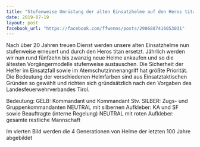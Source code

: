 ```yaml
---
title: "Stufenweise Umrüstung der alten Einsatzhelme auf den Heros titan samt Farbbedeutung"
date: 2019-07-19
layout: post
facebook_url: "https://facebook.com/ffwenns/posts/2906887416053031"
---
```


Nach über 20 Jahren treuen Dienst werden unsere alten Einsatzhelme nun stufenweise erneuert und durch den Heros titan ersetzt. Jährlich werden wir nun rund fünfzehn bis zwanzig neue Helme ankaufen und so die ältesten Vorgängermodelle stufenweise austauschen. Die Sicherheit der Helfer im Einsatzfall sowie im Atemschutzinnenangriff hat größte Priorität. Die Bedeutung der verschiedenen Helmfarben sind aus Einsatztaktischen Gründen so gewählt und richten sich gründsätzlich nach den Vorgaben des Landesfeuerwehrverbandes Tirol.

Bedeutung:
GELB: Kommandant und Kommandant Stv.
SILBER: Zugs- und Gruppenkommandanten
NEUTRAL mit silbernen Aufkleber: KA und SF sowie Beauftragte (interne Regelung)
NEUTRAL mit roten Aufkleber: gesamte restliche Mannschaft

Im vierten Bild werden die 4 Generationen von Helme der letzten 100 Jahre abgebildet